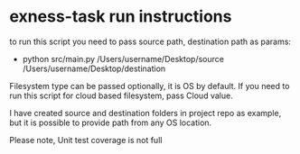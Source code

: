 # exness-task run instructions

to run this script you need to pass source path, destination path as params:
- python src/main.py /Users/username/Desktop/source /Users/username/Desktop/destination

Filesystem type can be passed optionally, it is OS by default. If you need to run this script for cloud based filesystem, pass Cloud value.

I have created source and destination folders in project repo as example, but 
it is possible to provide path from any OS location.

Please note, Unit test coverage is not full

